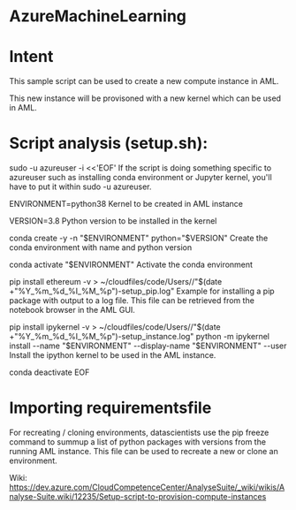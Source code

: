# AzureMachineLearning

# Intent
This sample script can be used to create a new compute instance in AML.

This new instance will be provisoned with a new kernel which can be used in AML.

# Script analysis (setup.sh):

sudo -u azureuser -i <<'EOF'
If the script is doing something specific to azureuser such as installing conda environment or Jupyter kernel, you'll have to put it within sudo -u azureuser.

ENVIRONMENT=python38
Kernel to be created in AML instance

VERSION=3.8
Python version to be installed in the kernel

conda create -y -n "$ENVIRONMENT" python="$VERSION"
Create the conda environment with name and python version

conda activate "$ENVIRONMENT"
Activate the conda environment

pip install ethereum -v  > ~/cloudfiles/code/Users/<xxx>/"$(date +"%Y_%m_%d_%I_%M_%p")-setup_pip.log"
Example for installing a pip package with output to a log file. This file can be retrieved from the notebook browser in the AML GUI.

pip install ipykernel -v  > ~/cloudfiles/code/Users/<xxx>/"$(date +"%Y_%m_%d_%I_%M_%p")-setup_instance.log"
python -m ipykernel install --name "$ENVIRONMENT" --display-name "$ENVIRONMENT" --user
Install the ipython kernel to be used in the AML instance.

conda deactivate
EOF

# Importing requirementsfile
For recreating / cloning environments, datascientists use the pip freeze command to summup a list of python packages with versions from the running AML instance. This file can be used to recreate a new or clone an environment.

Wiki: https://dev.azure.com/CloudCompetenceCenter/AnalyseSuite/_wiki/wikis/Analyse-Suite.wiki/12235/Setup-script-to-provision-compute-instances
